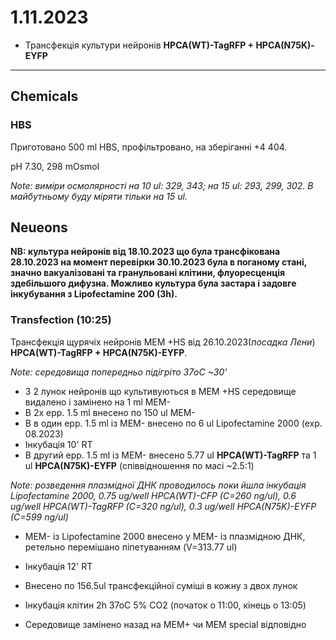 1.11.2023
=========
- Трансфекція культури нейронів __HPCA(WT)-TagRFP + HPCA(N75K)-EYFP__

---

## Chemicals
### HBS
Приготовано 500 ml HBS, профільтровано, на зберіганні +4 404.

pH 7.30, 298 mOsmol

_Note: виміри осмолярності на 10 ul: 329, 343; на 15 ul: 293, 299, 302. В майбутньому буду міряти тільки на 15 ul._

## Neueons
__NB: культура нейронів від 18.10.2023 що була трансфікована 28.10.2023 на момент перевірки 30.10.2023 була в поганому стані, значно вакуалізовані та гранульовані клітини, флуоресценція здебільшого дифузна. Можливо культура була застара і задовге інкубування з Lipofectamine 200 (3h).__

### Transfection (10:25)
Трансфекція щурячіх нейронів MEM +HS від 26.10.2023(_посадка Лени_) __HPCA(WT)-TagRFP + HPCA(N75K)-EYFP__.

_Note: середовища попередньо підігріто 37oC ~30'_

- З 2 лунок нейронів що культивуються в MEM +HS середовище видалено і замінено на 1 ml MEM-
- В 2x epp. 1.5 ml внесено по 150 ul MEM-
- В в один epp. 1.5 ml із MEM- внесено по 6 ul Lipofectamine 2000 (exp. 08.2023)
- Інкубація 10' RT
- В другий epp. 1.5 ml із MEM- внесено 5.77 ul __HPCA(WT)-TagRFP__ та 1 ul __HPCA(N75K)-EYFP__ (співвідношення по масі ~2.5:1) 

_Note: розведення плазмідної ДНК проводилось поки йшла інкубація Lipofectamine 2000, 0.75 ug/well HPCA(WT)-CFP (C=260 ng/ul), 0.6 ug/well HPCA(WT)-TagRFP (C=320 ng/ul), 0.3 ug/well HPCA(N75K)-EYFP (C=599 ng/ul)_

- MEM- із Lipofectamine 2000 внесено у MEM- із плазмідною ДНК, ретельно перемішано піпетуванням (V=313.77 ul)
- Інкубація 12' RT
- Внесено по 156.5ul трансфекційної суміші в кожну з двох лунок

- Інкубація клітин 2h 37oC 5% CO2 (початок о 11:00, кінець о 13:05)
- Середовище замінено назад на MEM+ чи MEM special відповідно
